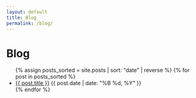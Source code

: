 ```yaml
---
layout: default
title: Blog
permalink: /blog/
---
```


# Blog

<ul class="post-list">
  {% assign posts_sorted = site.posts | sort: "date" | reverse %}
  {% for post in posts_sorted %}
    <li class="post-item">
      <a href="{{ post.url | relative_url }}">{{ post.title }}</a>
      <span class="post-date">{{ post.date | date: "%B %d, %Y" }}</span>
    </li>
  {% endfor %}
</ul>
